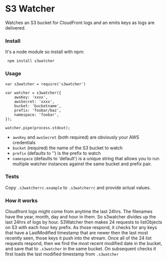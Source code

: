 S3 Watcher
==========

Watches an S3 bucket for CloudFront logs and an emits keys as logs are
delivered.

### Install

It's a node module so install with npm:

     npm install s3watcher

### Usage

    var s3watcher = require('s3watcher')

    var watcher = s3watcher({
        awsKey: 'xxxx',
        awsSecret: 'xxxx',
        bucket: 'bucketname',
        prefix: 'foobar/baz',
        namespace: 'foobar',
    });

    watcher.pipe(process.stdout);

- `awsKey` and `awsSecret` (both required) are obviously your AWS credentials
- `bucket` (required) the name of the S3 bucket to watch
- `prefix` (defaults to '') is the prefix to watch
- `namespace` (defaults to 'default') is a unique string that allows you to run
  multiple watcher instances against the same bucket and prefix pair.

### Tests

Copy `.s3watcherrc.example` to `.s3watcherrc` and provide actual values.

### How it works

Cloudfront logs might come from anytime the last 24hrs. The filenames have the
year, month, day and hour in them. So s3watcher divides up the last 24hrs of
logs by hour. S3Watcher then makes 24 requests to listObjects on S3 with each
hour key prefix. As those respond, it checks for any keys that have a
LastModified timestamp that are newer then the last most recently seen, those
keys it push into the stream. Once all of the 24 list requests respond, then we
find the most recent modified date in the bucket, and save that to `.s3watcher`
in the same bucket. On subsequent checks it first loads the last modified
timestamp from `.s3watcher`

